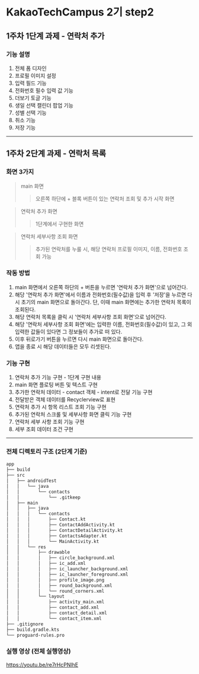# KakaoTechCampus 2기 step2 
## 1주차 1단계 과제 - 연락처 추가

### 기능 설명
1. 전체 폼 디자인
2. 프로필 이미지 설정
3. 입력 필드 기능 
4. 전화번호 필수 입력 값 기능
5. 더보기 토글 기능 
6. 생일 선택 캘린더 팝업 기능
7. 성별 선택 기능
8. 취소 기능
9. 저장 기능

---

## 1주차 2단계 과제 - 연락처 목록

### 화면 3가지
> main 화면
> > 오른쪽 하단에 + 블록 버튼이 있는 연락처 조회 및 추가 시작 화면

> 연락처 추가 화면
> > 1단계에서 구현한 화면

> 연락처 세부사항 조회 화면
> > 추가된 연락처를 누룰 시, 해당 연락처 프로필 이미지, 이름, 전화번호 조회 가능

### 작동 방법
1. main 화면에서 오른쪽 하단의 + 버튼을 누르면 '연락처 추가 화면'으로 넘어간다.
2. 해당 '연락처 추가 화면'에서 이름과 전화번호(필수값)을 입력 후 '저장'을 누르면 다시 초기의 main 화면으로 돌아간다. 단, 이때 main 화면에는 추가한 연락처 목록이 조회된다.
3. 해당 연락처 목록을 클릭 시 '연락처 세부사항 조회 화면'으로 넘어간다.
4. 해당 '연락처 세부사항 조회 화면'에는 입력한 이름, 전화번호(필수값)이 있고, 그 외 입력한 값들이 있다면 그 정보들이 추가로 떠 있다.
5. 이후 뒤로가기 버튼을 누르면 다시 main 화면으로 돌아간다.
6. 앱을 종료 시 해당 데이터들은 모두 리셋된다.

### 기능 구현
1. 연락처 추가 기능 구현 - 1단계 구현 내용
2. main 화면 플로팅 버튼 및 텍스트 구현
3. 추가한 연락처 데이터 - contact 객체 - intent로 전달 기능 구현
4. 전달받은 객체 데이터를 Recyclerview로 표현
5. 연락처 추가 시 항목 리스트 조회 기능 구현
6. 추가된 연락처 스크롤 및 세부사항 화면 클릭 기능 구현
7. 연락처 세부 사항 조회 기능 구현
8. 세부 조회 데이터 조건 구현

---

### 전체 디렉토리 구조 (2단계 기준)
```bash
app
├── build
├── src
│   ├── androidTest
│   │   └── java
│   │       └── contacts
│   │           └── .gitkeep
│   ├── main
│   │   ├── java
│   │   │   └── contacts
│   │   │       ├── Contact.kt
│   │   │       ├── ContactAddActivity.kt
│   │   │       ├── ContactDetailActivity.kt
│   │   │       ├── ContactsAdapter.kt
│   │   │       └── MainActivity.kt
│   │   └── res
│   │       ├── drawable
│   │       │   ├── circle_background.xml
│   │       │   ├── ic_add.xml
│   │       │   ├── ic_launcher_background.xml
│   │       │   ├── ic_launcher_foreground.xml
│   │       │   ├── profile_image.png
│   │       │   ├── round_background.xml
│   │       │   └── round_corners.xml
│   │       └── layout
│   │           ├── activity_main.xml
│   │           ├── contact_add.xml
│   │           ├── contact_detail.xml
│   │           └── contact_item.xml
├── .gitignore
├── build.gradle.kts
└── proguard-rules.pro
```

### 실행 영상 (전체 실행영상)
https://youtu.be/re7rHcPNlhE
